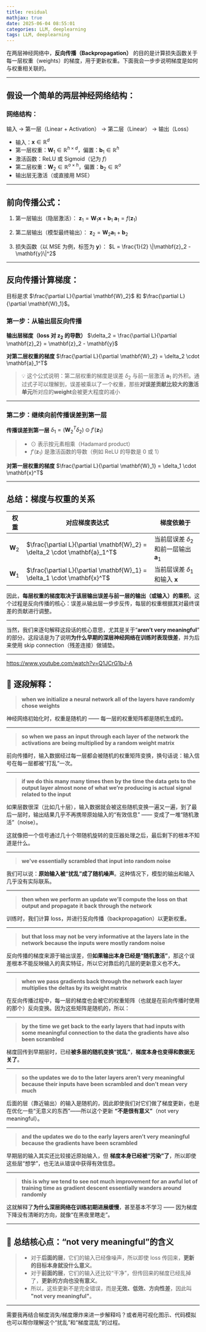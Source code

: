 ```yaml
---
title: residual
mathjax: true
date: 2025-06-04 08:55:01
categories: LLM, deeplearning
tags: LLM, deeplearning
---
```


在两层神经网络中，**反向传播（Backpropagation）** 的目的是计算损失函数关于每一层权重（weights）的梯度，用于更新权重。下面我会一步步说明梯度是如何与权重相关联的。

---

## 假设一个简单的两层神经网络结构：

### 网络结构：

输入 → 第一层（Linear + Activation） → 第二层（Linear） → 输出（Loss）

* 输入：$\mathbf{x} \in \mathbb{R}^d$
* 第一层权重：$\mathbf{W}_1 \in \mathbb{R}^{h \times d}$，偏置：$\mathbf{b}_1 \in \mathbb{R}^h$
* 激活函数：ReLU 或 Sigmoid（记为 $f$）
* 第二层权重：$\mathbf{W}_2 \in \mathbb{R}^{o \times h}$，偏置：$\mathbf{b}_2 \in \mathbb{R}^o$
* 输出层无激活（或直接用 MSE）

---

## 前向传播公式：

1. 第一层输出（隐层激活）：
   $\mathbf{z}_1 = \mathbf{W}_1 \mathbf{x} + \mathbf{b}_1$
   $\mathbf{a}_1 = f(\mathbf{z}_1)$

2. 第二层输出（模型最终输出）：
   $\mathbf{z}_2 = \mathbf{W}_2 \mathbf{a}_1 + \mathbf{b}_2$

3. 损失函数（以 MSE 为例，标签为 $\mathbf{y}$）：
   $L = \frac{1}{2} \|\mathbf{z}_2 - \mathbf{y}\|^2$

---

## 反向传播计算梯度：

目标是求 $\frac{\partial L}{\partial \mathbf{W}_2}$ 和 $\frac{\partial L}{\partial \mathbf{W}_1}$。

### 第一步：从输出层反向传播

**输出层梯度（loss 对 $\mathbf{z}_2$ 的导数）**
$\delta_2 = \frac{\partial L}{\partial \mathbf{z}_2} = \mathbf{z}_2 - \mathbf{y}$

**对第二层权重的梯度**
$\frac{\partial L}{\partial \mathbf{W}_2} = \delta_2 \cdot \mathbf{a}_1^T$

> 💡 这个公式说明：第二层权重的梯度是误差 $\delta_2$ 与前一层激活 $\mathbf{a}_1$ 的外积。通过式子可以理解到，误差被乘以了一个权重，那些**对误差贡献比较大的激活单元**所对应的**weight**会被更大程度的减小

---

### 第二步：继续向前传播误差到第一层

**传播误差到第一层**
$\delta_1 = \left(\mathbf{W}_2^T \delta_2\right) \odot f'(\mathbf{z}_1)$

> * $\odot$ 表示按元素相乘（Hadamard product）
> * $f'(\mathbf{z}_1)$ 是激活函数的导数（例如 ReLU 的导数是 0 或 1）

**对第一层权重的梯度**
$\frac{\partial L}{\partial \mathbf{W}_1} = \delta_1 \cdot \mathbf{x}^T$

---

## 总结：梯度与权重的关系

| 权重                | 对应梯度表达式                                                                         | 梯度依赖于                                        |
| ----------------- | ------------------------------------------------------------------------------- | -------------------------------------------- |
| $\mathbf{W}_2$ | $\frac{\partial L}{\partial \mathbf{W}_2} = \delta_2 \cdot \mathbf{a}_1^T$ | 当前层误差 $\delta_2$ 和前一层输出 $\mathbf{a}_1$ |
| $\mathbf{W}_1$ | $\frac{\partial L}{\partial \mathbf{W}_1} = \delta_1 \cdot \mathbf{x}^T$    | 当前层误差 $\delta_1$ 和输入 $\mathbf{x}$       |

因此，**每层权重的梯度取决于该层输出误差与前一层的输出（或输入）的乘积**。这个过程是反向传播的核心：误差从输出层一步步反传，每层的权重根据其对最终误差的贡献进行调整。

---


当然，我们来逐句解释这段话的核心意思，尤其是关于“**aren’t very meaningful**” 的部分。这段话是为了说明**为什么早期的深层神经网络在训练时表现很差**，并为后来使用 skip connection（残差连接）做铺垫。

---


https://www.youtube.com/watch?v=Q1JCrG1bJ-A
## 📌 逐段解释：

> **when we initialize a neural network all of the layers have randomly chose weights**

神经网络初始化时，权重是随机的 —— 每一层的权重矩阵都是随机生成的。

---

> **so when we pass an input through each layer of the network the activations are being multiplied by a random weight matrix**

前向传播时，输入数据经过每一层都会被随机的权重矩阵变换，换句话说：输入信号在每一层都被“打乱”一次。

---

> **if we do this many many times then by the time the data gets to the output layer almost none of what we’re producing is actual signal related to the input**

如果层数很深（比如几十层），输入数据就会被这些随机变换一遍又一遍，到了最后一层时，输出结果几乎不再携带原始输入的“有效信息” —— 变成了一堆“随机激活”（noise）。

这就像把一个信号通过几十个带随机旋转的变压器处理之后，最后剩下的根本不知道是什么。

---

> **we've essentially scrambled that input into random noise**

我们可以说：**原始输入被“扰乱”成了随机噪声**。这种情况下，模型的输出和输入几乎没有实际联系。

---

> **then when we perform an update we’ll compute the loss on that output and propagate it back through the network**

训练时，我们计算 loss，并进行反向传播（backpropagation）以更新权重。

---

> **but that loss may not be very informative at the layers late in the network because the inputs were mostly random noise**

反向传播的梯度来源于输出误差，但**如果输出本身已经是“随机激活”**，那这个误差根本不能反映输入的真实特征，所以它对靠后的几层的更新意义也不大。

---

> **when we pass gradients back through the network each layer multiplies the deltas by its weight matrix**

在反向传播过程中，每一层的梯度也会被它的权重矩阵（也就是在前向传播时使用的那个）反向变换。因为这些矩阵是随机的，所以：

---

> **by the time we get back to the early layers that had inputs with some meaningful connection to the data the gradients have also been scrambled**

梯度回传到早期层时，已经**被多层的随机变换“扰乱”**，**梯度本身也变得和数据无关了**。

---

> **so the updates we do to the later layers aren’t very meaningful because their inputs have been scrambled and don’t mean very much**

后面的层（靠近输出）的输入是随机的，因此即使我们对它们做了梯度更新，也是在优化一些“无意义的东西”——所以这个更新 **“不是很有意义”**（not very meaningful）。

---

> **and the updates we do to the early layers aren’t very meaningful because the gradients have been scrambled**

早期层的输入其实还比较接近原始输入，但 **梯度本身已经被“污染”了**，所以即使这些层“想学”，也无法从错误中获得有效信息。

---

> **this is why we tend to see not much improvement for an awful lot of training time as gradient descent essentially wanders around randomly**

这就解释了**为什么深层网络在训练初期进展缓慢**，甚至基本不学习 —— 因为梯度下降没有清晰的方向，就像“在黑夜里瞎走”。

---

## 🧠 总结核心点：“not very meaningful”的含义

> * 对于**后面的层**，它们的输入已经像噪声，所以即使 loss 传回来，**更新的目标本身就没什么意义**。
> * 对于**前面的层**，它们的输入还比较“干净”，但传回来的梯度已经乱掉了，**更新的方向也没有意义**。
> * 所以，这些更新不是完全错误，而是**无效、低效、方向性差**，因此叫 **"not very meaningful"**。

---

需要我再结合梯度消失/梯度爆炸来进一步解释吗？或者用可视化图示、代码模拟也可以帮你理解这个“扰乱”和“梯度混乱”的过程。


